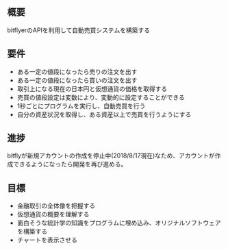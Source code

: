 ## 概要
bitflyerのAPIを利用して自動売買システムを構築する  

## 要件
- ある一定の値段になったら売りの注文を出す  
- ある一定の値段になったら買いの注文を出す  
- 取引上になる現在の日本円と仮想通貨の価格を取得する 
- 売買の値段設定は変数により、変動的に設定することができる  
- 1秒ごとにプログラムを実行し、自動売買を行う  
- 自分の資産状況を取得し、ある資産以上で売買を行うようにする  

## 進捗
bitflyが新規アカウントの作成を停止中(2018/8/17現在)なため、アカウントが作成できるようになったら開発を再び進める。  

## 目標
- 金融取引の全体像を把握する  
- 仮想通貨の概要を理解する  
- 面白そうな統計学の知識をプログラムに埋め込み、オリジナルソフトウェアを構築する  
- チャートを表示させる
